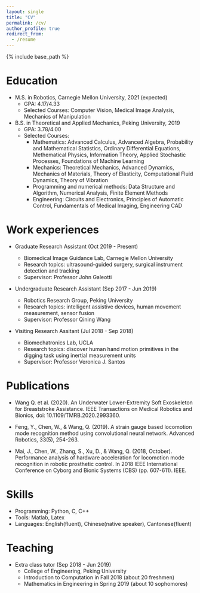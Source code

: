 ```yaml
---
layout: single
title: "CV"
permalink: /cv/
author_profile: true
redirect_from:
  - /resume
---
```


{% include base_path %}

Education
======
* M.S. in Robotics, Carnegie Mellon University, 2021 (expected)
  * GPA: 4.17/4.33
  * Selected Courses: Computer Vision, Medical Image Analysis, Mechanics of Manipulation
* B.S. in Theoretical and Applied Mechanics, Peking University, 2019
  * GPA: 3.78/4.00
  * Selected Courses:
    * Mathematics: Advanced Calculus, Advanced Algebra, Probability and Mathematical Statistics, Ordinary Differential Equations, Methematical Physics, Information Theory, Applied Stochastic Processes, Foundations of Machine Learning
    * Mechanics: Theoretical Mechanics, Advanced Dynamics, Mechanics of Materials, Theory of Elasticity, Computational Fluid Dynamics, Theory of Vibration
    * Programming and numerical methods: Data Structure and Algorithm, Numerical Analysis, Finite Element Methods
    * Engineering: Circuits and Electronics, Principles of Automatic Control, Fundamentals of Medical Imaging, Engineering CAD

Work experiences
======
* Graduate Research Assistant (Oct 2019 - Present)
  * Biomedical Image Guidance Lab, Carnegie Mellon University
  * Research topics: ultrasound-guided surgery, surgical instrument detection and tracking
  * Supervisor: Professor John Galeotti

* Undergraduate Research Assistant (Sep 2017 - Jun 2019)
  * Robotics Research Group, Peking University
  * Research topics: intelligent assistive devices, human movement measurement, sensor fusion
  * Supervisor: Professor Qining Wang

* Visiting Research Assitant (Jul 2018 - Sep 2018)
  * Biomechatronics Lab, UCLA
  * Research topics: discover human hand motion primitives in the digging task using inertial measurement units
  * Supervisor: Professor Veronica J. Santos

Publications
======
* Wang Q. et al. (2020). An Underwater Lower-Extremity Soft Exoskeleton for Breaststroke Assistance. IEEE Transactions on Medical Robotics and Bionics, doi: 10.1109/TMRB.2020.2993360.

* Feng, Y., Chen, W., & Wang, Q. (2019). A strain gauge based locomotion mode recognition method using convolutional neural network. Advanced Robotics, 33(5), 254-263.

* Mai, J., Chen, W., Zhang, S., Xu, D., & Wang, Q. (2018, October). Performance analysis of hardware acceleration for locomotion mode recognition in robotic prosthetic control. In 2018 IEEE International Conference on Cyborg and Bionic Systems (CBS) (pp. 607-611). IEEE.


Skills
======
* Programming: Python, C, C++
* Tools: Matlab, Latex
* Languages: English(fluent), Chinese(native speaker), Cantonese(fluent)


  
<!-- Talks
======
  <ul>{% for post in site.talks %}
    {% include archive-single-talk-cv.html %}
  {% endfor %}</ul> -->
  
Teaching
======
* Extra class tutor (Sep 2018 - Jun 2019)
  * College of Engineering, Peking University
  * Introduction to Computation in Fall 2018 (about 20 freshmen) 
  * Mathematics in Engineering in Spring 2019 (about 10 sophomores)
  
<!-- Service and leadership
======
* Currently signed in to 43 different slack teams -->
